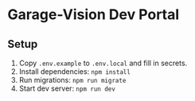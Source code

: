 # Garage-Vision Dev Portal

## Setup

1. Copy `.env.example` to `.env.local` and fill in secrets.
2. Install dependencies: `npm install`
3. Run migrations: `npm run migrate`
4. Start dev server: `npm run dev`
